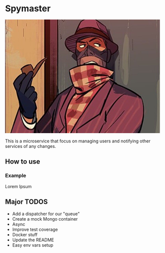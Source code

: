 # Spymaster

![spymaster.jpg](/spymaster.jpg)

This is a microservice that focus on managing users and notifying other services of any changes.

## How to use

### Example

Lorem Ipsum

## Major TODOS

* Add a dispatcher for our "queue"
* Create a mock Mongo container
* Async
* Improve test coverage
* Docker stuff
* Update the README
* Easy env vars setup
